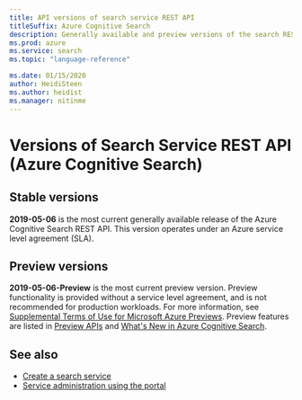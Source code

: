 ```yaml
---
title: API versions of search service REST API 
titleSuffix: Azure Cognitive Search
description: Generally available and preview versions of the search REST APIs used to create and use objects on Azure Cognitive Search.
ms.prod: azure
ms.service: search
ms.topic: "language-reference"

ms.date: 01/15/2020
author: HeidiSteen
ms.author: heidist
ms.manager: nitinme
---
```


# Versions of Search Service REST API (Azure Cognitive Search)

## Stable versions

**2019-05-06** is the most current generally available release of the Azure Cognitive Search REST API. This version operates under an Azure service level agreement (SLA).  

## Preview versions

**2019-05-06-Preview** is the most current preview version. Preview functionality is provided without a service level agreement, and is not recommended for production workloads. For more information, see [Supplemental Terms of Use for Microsoft Azure Previews](https://azure.microsoft.com/support/legal/preview-supplemental-terms/). Preview features are listed in [Preview APIs](https://docs.microsoft.com/azure/search/search-api-preview) and [What's New in Azure Cognitive Search](https://docs.microsoft.com/azure/search/whats-new).

## See also

+ [Create a search service](https://docs.microsoft.com/azure/search/search-create-service-portal)
+ [Service administration using the portal](https://docs.microsoft.com/azure/search/search-manage)